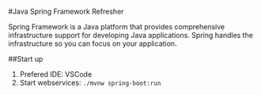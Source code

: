 #Java Spring Framework Refresher

Spring Framework is a Java platform that provides comprehensive infrastructure support for developing Java applications. Spring handles the infrastructure so you can focus on your application.

##Start up

1. Prefered IDE: VSCode
2. Start webservices: `./mvnw spring-boot:run`